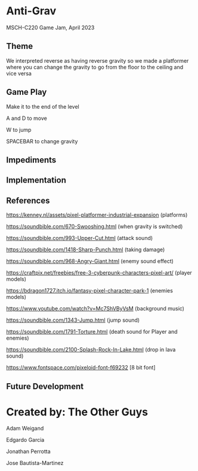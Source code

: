 # Anti-Grav
MSCH-C220 Game Jam, April 2023

## Theme
We interpreted reverse as having reverse gravity so we made a platformer where you can change the gravity to go from the floor to the ceiling and vice versa

## Game Play
Make it to the end of the level

A and D to move

W to jump

SPACEBAR to change gravity

## Impediments


## Implementation


## References
https://kenney.nl/assets/pixel-platformer-industrial-expansion (platforms)

https://soundbible.com/670-Swooshing.html (when gravity is switched)

https://soundbible.com/993-Upper-Cut.html (attack sound)

https://soundbible.com/1418-Sharp-Punch.html (taking damage)

https://soundbible.com/968-Angry-Giant.html (enemy sound effect)

https://craftpix.net/freebies/free-3-cyberpunk-characters-pixel-art/ (player models)

 https://bdragon1727.itch.io/fantasy-pixel-character-park-1 (enemies models)
 
https://www.youtube.com/watch?v=Mc7ShVByVsM (background music) 

https://soundbible.com/1343-Jump.html (jump sound)

https://soundbible.com/1791-Torture.html (death sound for Player and enemies)

https://soundbible.com/2100-Splash-Rock-In-Lake.html (drop in lava sound)

https://www.fontspace.com/pixeloid-font-f69232 [8 bit font] 


## Future Development

# Created by: The Other Guys
Adam Weigand

Edgardo Garcia

Jonathan Perrotta

Jose Bautista-Martinez
